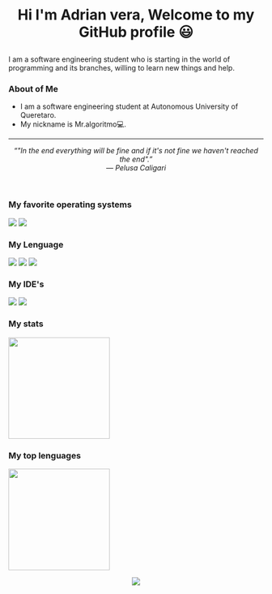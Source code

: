 <h1 align="center"> Hi I'm Adrian vera, Welcome to my GitHub profile  😃 </p></h1>

 I am a software engineering student who is starting in the world of programming and its branches, willing to learn new things and help.

### About of Me
- I am a software engineering student at Autonomous University of Queretaro.
- My nickname is Mr.algoritmo💻.


<hr>
<p align="center">
   <i>“"In the end everything will be fine and if it's not fine we haven't reached the end".” </i>
   <br>
   <i>― Pelusa Caligari</i>
   <br>
</p>
<br>


### My favorite operating systems

<img src="https://img.shields.io/badge/Windows-0078D6?style=for-the-badge&logo=windows&logoColor=white"/></a>
<img src="https://img.shields.io/badge/Android-3DDC84?style=for-the-badge&logo=android&logoColor=white"/></a>

</p>

### My Lenguage

<a href="#"><img src="https://img.shields.io/badge/C%23-239120?style=for-the-badge&logo=c-sharp&logoColor=white"/></a>
<a href="#"><img src="https://img.shields.io/badge/Java-ED8B00?style=for-the-badge&logo=java&logoColor=white"/></a>
<a href="#"><img src="https://img.shields.io/badge/HTML5-E34F26?style=for-the-badge&logo=html5&logoColor=white"/></a>

</p>

### My IDE's
<a href="#"><img src="https://img.shields.io/badge/VS-0D1117.svg?style=rounded-square&logo=visualstudio&logoColor=purple"/></a>
<a href="#"><img src="https://img.shields.io/badge/Eclipse-0D1117.svg?style=rounded-square&logo=eclipse&logoColor=orange"/></a>

</p>

### My stats

<img src="https://github-readme-stats.vercel.app/api?username=AdrianVera47&show_icons=true&theme=radical"  height="200"/>

</p>

### My top lenguages    

<img src="https://github-readme-stats.vercel.app/api/top-langs/?username=AdrianVera47&langs_count=10&layout=compact&theme=radical"  height="200"/>

</p>


 <p align="center">
<a href="mailto: adrianvera417@gmail.com"><img src="https://img.shields.io/badge/Gmail-D14836?style=for-the-badge&logo=gmail&logoColor=white"/></a>
</p>
